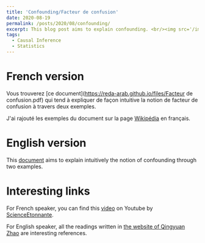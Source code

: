 ```yaml
---
title: 'Confounding/Facteur de confusion'
date: 2020-08-19
permalink: /posts/2020/08/confounding/
excerpt: This blog post aims to explain confounding. <br/><img src='/images/confounding.png' style="width:190px;height:190px;">
tags:
  - Causal Inference 
  - Statistics
---
```


French version 
======
Vous trouverez [ce document](https://reda-arab.github.io/files/Facteur de confusion.pdf) qui tend à expliquer de façon intuitive la notion de facteur de confusion à travers deux exemples. 

J'ai rajouté les exemples du document sur la page [Wikipédia](https://fr.wikipedia.org/wiki/Facteur_de_confusion) en français.

English version 
======
This [document](https://reda-arab.github.io/files/Confounding.pdf) aims to explain intuitively the notion of confounding through two examples. 

Interesting links 
======
For French speaker, you can find this [video](https://www.youtube.com/watch?v=vs_Zzf_vL2I) on Youtube by [ScienceEtonnante](https://fr.wikipedia.org/wiki/David_Louapre). 

For English speaker, all the readings written in [the website of Qingyuan Zhao](http://www.statslab.cam.ac.uk/~qz280/teaching/causal-2021/) are interesting references. 
